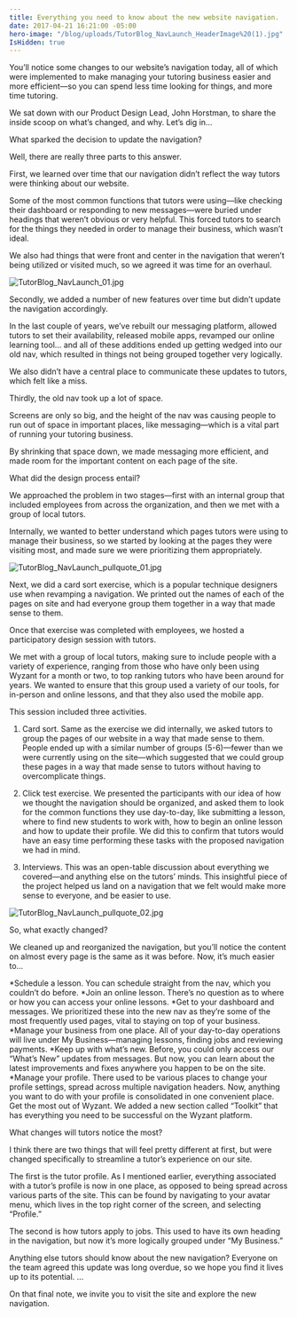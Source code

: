 ```yaml
---
title: Everything you need to know about the new website navigation.
date: 2017-04-21 16:21:00 -05:00
hero-image: "/blog/uploads/TutorBlog_NavLaunch_HeaderImage%20(1).jpg"
IsHidden: true
---
```


You’ll notice some changes to our website’s navigation today, all of which were implemented to make managing your tutoring business easier and more efficient—so you can spend less time looking for things, and more time tutoring.

We sat down with our Product Design Lead, John Horstman, to share the inside scoop on what’s changed, and why. Let’s dig in...

What sparked the decision to update the navigation?

Well, there are really three parts to this answer. 

First, we learned over time that our navigation didn’t reflect the way tutors were thinking about our website. 

Some of the most common functions that tutors were using—like checking their dashboard or responding to new messages—were buried under headings that weren’t obvious or very helpful. This forced tutors to search for the things they needed in order to manage their business, which wasn’t ideal.

We also had things that were front and center in the navigation that weren’t being utilized or visited much, so we agreed it was time for an overhaul.

![TutorBlog_NavLaunch_01.jpg](/blog/uploads/TutorBlog_NavLaunch_01.jpg)

Secondly, we added a number of new features over time but didn’t update the navigation accordingly.

In the last couple of years, we’ve rebuilt our messaging platform, allowed tutors to set their availability, released mobile apps, revamped our online learning tool… and all of these additions ended up getting wedged into our old nav, which resulted in things not being grouped together very logically. 

We also didn’t have a central place to communicate these updates to tutors, which felt like a miss.

Thirdly, the old nav took up a lot of space.

Screens are only so big, and the height of the nav was causing people to run out of space in important places, like messaging—which is a vital part of running your tutoring business. 

By shrinking that space down, we made messaging more efficient, and made room for the important content on each page of the site.

What did the design process entail?

We approached the problem in two stages—first with an internal group that included employees from across the organization, and then we met with a group of local tutors.

Internally, we wanted to better understand which pages tutors were using to manage their business, so we started by looking at the pages they were visiting most, and made sure we were prioritizing them appropriately. 

![TutorBlog_NavLaunch_pullquote_01.jpg](/blog/uploads/TutorBlog_NavLaunch_pullquote_01.jpg)

Next, we did a card sort exercise, which is a popular technique designers use when revamping a navigation. We printed out the names of each of the pages on site and had everyone group them together in a way that made sense to them. 

Once that exercise was completed with employees, we hosted a participatory design session with tutors. 

We met with a group of local tutors, making sure to include people with a variety of experience, ranging from those who have only been using Wyzant for a month or two, to top ranking tutors who have been around for years. We wanted to ensure that this group used a variety of our tools, for in-person and online lessons, and that they also used the mobile app.

This session included three activities. 

1. Card sort. Same as the exercise we did internally, we asked tutors to group the pages of our website in a way that made sense to them. People ended up with a similar number of groups (5-6)—fewer than we were currently using on the site—which suggested that we could group these pages in a way that made sense to tutors without having to overcomplicate things. 

2. Click test exercise. We presented the participants with our idea of how we thought the navigation should be organized, and asked them to look for the common functions they use day-to-day, like submitting a lesson, where to find new students to work with, how to begin an online lesson and how to update their profile. We did this to confirm that tutors would have an easy time performing these tasks with the proposed navigation we had in mind.

3. Interviews. This was an open-table discussion about everything we covered—and anything else on the tutors’ minds. This insightful piece of the project helped us land on a navigation that we felt would make more sense to everyone, and be easier to use.

![TutorBlog_NavLaunch_pullquote_02.jpg](/blog/uploads/TutorBlog_NavLaunch_pullquote_02.jpg)

So, what exactly changed?

We cleaned up and reorganized the navigation, but you’ll notice the content on almost every page is the same as it was before. Now, it’s much easier to…

*Schedule a lesson. You can schedule straight from the nav, which you couldn’t do before.
*Join an online lesson. There’s no question as to where or how you can access your online lessons.
*Get to your dashboard and messages. We prioritized these into the new nav as they’re some of the most frequently used pages, vital to staying on top of your business.
*Manage your business from one place. All of your day-to-day operations will live under My Business—managing lessons, finding jobs and reviewing payments.
*Keep up with what’s new. Before, you could only access our “What’s New” updates from messages. But now, you can learn about the latest improvements and fixes anywhere you happen to be on the site.
*Manage your profile. There used to be various places to change your profile settings, spread across multiple navigation headers. Now, anything you want to do with your profile is consolidated in one convenient place.
Get the most out of Wyzant. We added a new section called “Toolkit” that has everything you need to be successful on the Wyzant platform.


What changes will tutors notice the most?

I think there are two things that will feel pretty different at first, but were changed specifically to streamline a tutor’s experience on our site. 

The first is the tutor profile. As I mentioned earlier, everything associated with a tutor’s profile is now in one place, as opposed to being spread across various parts of the site. This can be found by navigating to your avatar menu, which lives in the top right corner of the screen, and selecting “Profile.”

The second is how tutors apply to jobs. This used to have its own heading in the navigation, but now it’s more logically grouped under “My Business.”

Anything else tutors should know about the new navigation?
Everyone on the team agreed this update was long overdue, so we hope you find it lives up to its potential. 
…

On that final note, we invite you to visit the site and explore the new navigation.

